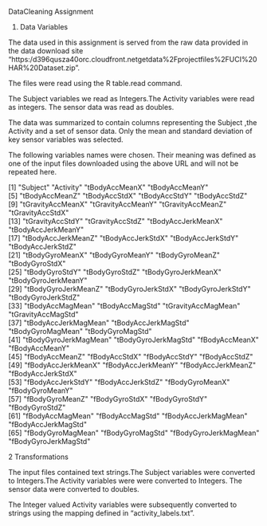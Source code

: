 
DataCleaning Assignment

1. Data Variables

The data used in this assignment is served from the raw data provided in the data download site
 “https:/d396qusza40orc.cloudfront.netgetdata%2Fprojectfiles%2FUCI%20HAR%20Dataset.zip”.

The files were read using the R table.read command.

The Subject variables we read as Integers.The Activity variables were read as integers. 
The sensor data was read as doubles.

The data was summarized to contain columns representing the Subject ,the Activity and a set of sensor data.
Only the mean and standard deviation of key sensor variables was selected.

The following variables names were chosen. Their meaning was defined as one of the input files downloaded
using the above URL and will not be repeated here.

[1] "Subject"              "Activity"             "tBodyAccMeanX"        "tBodyAccMeanY"       
 [5] "tBodyAccMeanZ"        "tBodyAccStdX"         "tBodyAccStdY"         "tBodyAccStdZ"        
 [9] "tGravityAccMeanX"     "tGravityAccMeanY"     "tGravityAccMeanZ"     "tGravityAccStdX"     
[13] "tGravityAccStdY"      "tGravityAccStdZ"      "tBodyAccJerkMeanX"    "tBodyAccJerkMeanY"   
[17] "tBodyAccJerkMeanZ"    "tBodyAccJerkStdX"     "tBodyAccJerkStdY"     "tBodyAccJerkStdZ"    
[21] "tBodyGyroMeanX"       "tBodyGyroMeanY"       "tBodyGyroMeanZ"       "tBodyGyroStdX"       
[25] "tBodyGyroStdY"        "tBodyGyroStdZ"        "tBodyGyroJerkMeanX"   "tBodyGyroJerkMeanY"  
[29] "tBodyGyroJerkMeanZ"   "tBodyGyroJerkStdX"    "tBodyGyroJerkStdY"    "tBodyGyroJerkStdZ"   
[33] "tBodyAccMagMean"      "tBodyAccMagStd"       "tGravityAccMagMean"   "tGravityAccMagStd"   
[37] "tBodyAccJerkMagMean"  "tBodyAccJerkMagStd"   "tBodyGyroMagMean"     "tBodyGyroMagStd"     
[41] "tBodyGyroJerkMagMean" "tBodyGyroJerkMagStd"  "fBodyAccMeanX"        "fBodyAccMeanY"       
[45] "fBodyAccMeanZ"        "fBodyAccStdX"         "fBodyAccStdY"         "fBodyAccStdZ"        
[49] "fBodyAccJerkMeanX"    "fBodyAccJerkMeanY"    "fBodyAccJerkMeanZ"    "fBodyAccJerkStdX"    
[53] "fBodyAccJerkStdY"     "fBodyAccJerkStdZ"     "fBodyGyroMeanX"       "fBodyGyroMeanY"      
[57] "fBodyGyroMeanZ"       "fBodyGyroStdX"        "fBodyGyroStdY"        "fBodyGyroStdZ"       
[61] "fBodyAccMagMean"      "fBodyAccMagStd"       "fBodyAccJerkMagMean"  "fBodyAccJerkMagStd"  
[65] "fBodyGyroMagMean"     "fBodyGyroMagStd"      "fBodyGyroJerkMagMean" "fBodyGyroJerkMagStd" 

2 Transformations

The input files contained text strings.The Subject variables were converted to Integers.The Activity variables were were converted to Integers. The sensor data were converted to doubles.

The Integer valued Activity variables were subsequently converted to strings using the mapping
defined in “activity_labels.txt”.



